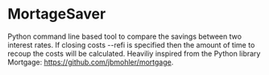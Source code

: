 # MortageSaver
Python command line based tool to compare the savings between two interest rates.  If closing costs --refi is specified then the amount of time to recoup the costs will be calculated.  Heaviliy inspired from the Python library Mortgage: https://github.com/jbmohler/mortgage.

